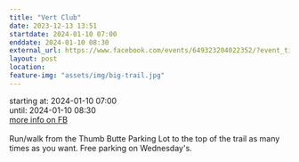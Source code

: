 ```yaml
---
title: "Vert Club"
date: 2023-12-13 13:51
startdate: 2024-01-10 07:00
enddate: 2024-01-10 08:30
external_url: https://www.facebook.com/events/649323204022352/?event_time_id=649324614022211
layout: post
location: 
feature-img: "assets/img/big-trail.jpg"
---
```


starting at: 2024-01-10 07:00<br>until: 2024-01-10 08:30<br><a href="https://www.facebook.com/events/649323204022352/?event_time_id=649324614022211">more info on FB</a><br><br>Run/walk from the Thumb Butte Parking Lot to the top of the trail as many times as you want.  Free parking on Wednesday's.<br>
  <br>
  

